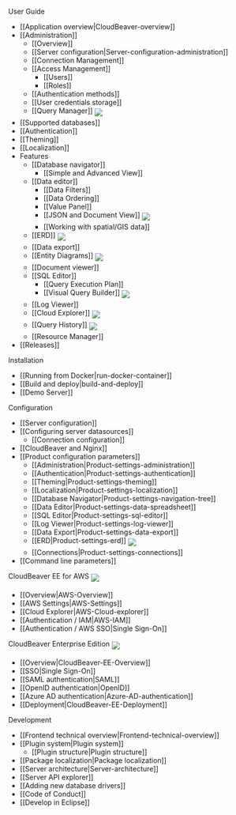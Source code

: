 User Guide  

- [[Application overview|CloudBeaver-overview]]
- [[Administration]]
   - [[Overview]]
   - [[Server configuration|Server-configuration-administration]]
   - [[Connection Management]]
   - [[Access Management]]
     - [[Users]]
     - [[Roles]]
   - [[Authentication methods]]
   - [[User credentials storage]]
   - [[Query Manager]] <img src="https://github.com/dbeaver/cloudbeaver/wiki/images/commercial.png" align="top" vspace="4"/>
- [[Supported databases]]
- [[Authentication]]
- [[Theming]]
- [[Localization]]
- Features
   - [[Database navigator]]
     - [[Simple and Advanced View]]
   - [[Data editor]]
     - [[Data Filters]]
     - [[Data Ordering]]
     - [[Value Panel]]
     - [[JSON and Document View]] <img src="https://github.com/dbeaver/cloudbeaver/wiki/images/commercial.png" align="top" vspace="4"/>
     - [[Working with spatial/GIS data]]
   - [[ERD]] <img src="https://github.com/dbeaver/cloudbeaver/wiki/images/commercial.png" align="top" vspace="4"/>
   - [[Data export]]
   - [[Entity Diagrams]] <img src="https://github.com/dbeaver/cloudbeaver/wiki/images/commercial.png" align="top" vspace="4"/>
   - [[Document viewer]]
   - [[SQL Editor]]
     - [[Query Execution Plan]]
     - [[Visual Query Builder]] <img src="https://github.com/dbeaver/cloudbeaver/wiki/images/commercial.png" align="top" vspace="4"/>
   - [[Log Viewer]]
   - [[Cloud Explorer]] <img src="https://github.com/dbeaver/cloudbeaver/wiki/images/commercial.png" align="top" vspace="4"/>
   - [[Query History]] <img src="https://github.com/dbeaver/cloudbeaver/wiki/images/commercial.png" align="top" vspace="4"/>
   - [[Resource Manager]]
- [[Releases]] <!-- CMD:SKIP -->

Installation  

- [[Running from Docker|run-docker-container]]
- [[Build and deploy|build-and-deploy]]
- [[Demo Server]]

Configuration   

- [[Server configuration]]
- [[Configuring server datasources]]
   - [[Connection configuration]] 
- [[CloudBeaver and Nginx]]
- [[Product configuration parameters]]
   - [[Administration|Product-settings-administration]]
   - [[Authentication|Product-settings-authentication]]
   - [[Theming|Product-settings-theming]]
   - [[Localization|Product-settings-localization]]
   - [[Database Navigator|Product-settings-navigation-tree]]
   - [[Data Editor|Product-settings-data-spreadsheet]]
   - [[SQL Editor|Product-settings-sql-editor]]
   - [[Log Viewer|Product-settings-log-viewer]]
   - [[Data Export|Product-settings-data-export]]
   - [[ERD|Product-settings-erd]] <img src="https://github.com/dbeaver/cloudbeaver/wiki/images/commercial.png" align="top" vspace="4"/>
   - [[Connections|Product-settings-connections]]
- [[Command line parameters]]

CloudBeaver EE for AWS <img src="https://github.com/dbeaver/cloudbeaver/wiki/images/commercial.png" align="top" vspace="4"/>
- [[Overview|AWS-Overview]]
- [[AWS Settings|AWS-Settings]]
- [[Cloud Explorer|AWS-Cloud-explorer]]
- [[Authentication / IAM|AWS-IAM]]
- [[Authentication / AWS SSO|Single Sign-On]]

CloudBeaver Enterprise Edition <img src="https://github.com/dbeaver/cloudbeaver/wiki/images/commercial.png" align="top" vspace="4"/>
- [[Overview|CloudBeaver-EE-Overview]]
- [[SSO|Single Sign-On]]
- [[SAML authentication|SAML]]
- [[OpenID authentication|OpenID]]
- [[Azure AD authentication|Azure-AD-authentication]]
- [[Deployment|CloudBeaver-EE-Deployment]]

Development <!--CMD:SKIP-->

- [[Frontend technical overview|Frontend-technical-overview]] <!--CMD:SKIP-->
- [[Plugin system|Plugin system]] <!--CMD:SKIP-->
  - [[Plugin structure|Plugin structure]] <!--CMD:SKIP-->
- [[Package localization|Package localization]] <!--CMD:SKIP-->
- [[Server architecture|Server-architecture]] <!--CMD:SKIP-->
- [[Server API explorer]] <!--CMD:SKIP-->
- [[Adding new database drivers]] <!--CMD:SKIP-->
- [[Code of Conduct]] <!--CMD:SKIP-->
- [[Develop in Eclipse]] <!--CMD:SKIP-->
